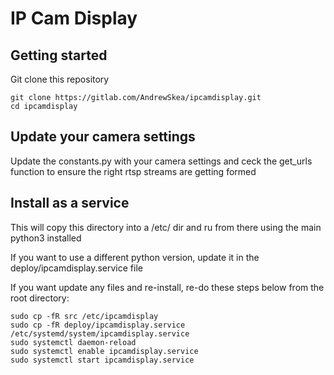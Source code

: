 # IP Cam Display



## Getting started

Git clone this repository
```
git clone https://gitlab.com/AndrewSkea/ipcamdisplay.git
cd ipcamdisplay
```

## Update your camera settings

Update the constants.py with your camera settings and ceck the get_urls function to ensure the right rtsp streams are getting formed

## Install as a service

This will copy this directory into a /etc/ dir and ru from there using the main python3 installed

If you want to use a different python version, update it in the deploy/ipcamdisplay.service file

If you want update any files and re-install, re-do these steps below from the root directory:

```
sudo cp -fR src /etc/ipcamdisplay
sudo cp -fR deploy/ipcamdisplay.service /etc/systemd/system/ipcamdisplay.service
sudo systemctl daemon-reload
sudo systemctl enable ipcamdisplay.service
sudo systemctl start ipcamdisplay.service
```

